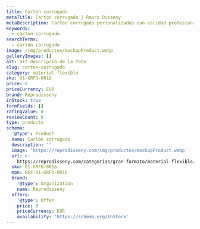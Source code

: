 ```yaml
---
title: Cartón corrugado
metaTitle: Cartón corrugado | Repro Disseny
metaDescription: Cartón corrugado personalizadas con calidad profesional en Cataluña.
keywords:
  - cartón corrugado
searchTerms:
  - cartón corrugado
image: /img/productos/mockupProduct.webp
galleryImages: []
alt: alt descripció de la foto
slug: carton-corrugado
category: material-flexible
sku: 01-GRFO-0016
price: 0
priceCurrency: EUR
brand: Reprodisseny
inStock: true
formFields: []
ratingValue: 0
reviewCount: 0
type: producto
schema:
  '@type': Product
  name: Cartón corrugado
  description: ''
  image: 'https://reprodisseny.com/img/productos/mockupProduct.webp'
  url: >-
    https://reprodisseny.com/categorias/gran-formato/material-flexible/carton-corrugado
  sku: 01-GRFO-0016
  mpn: REF-01-GRFO-0016
  brand:
    '@type': Organization
    name: Reprodisseny
  offers:
    '@type': Offer
    price: 0
    priceCurrency: EUR
    availability: 'https://schema.org/InStock'
---
```


